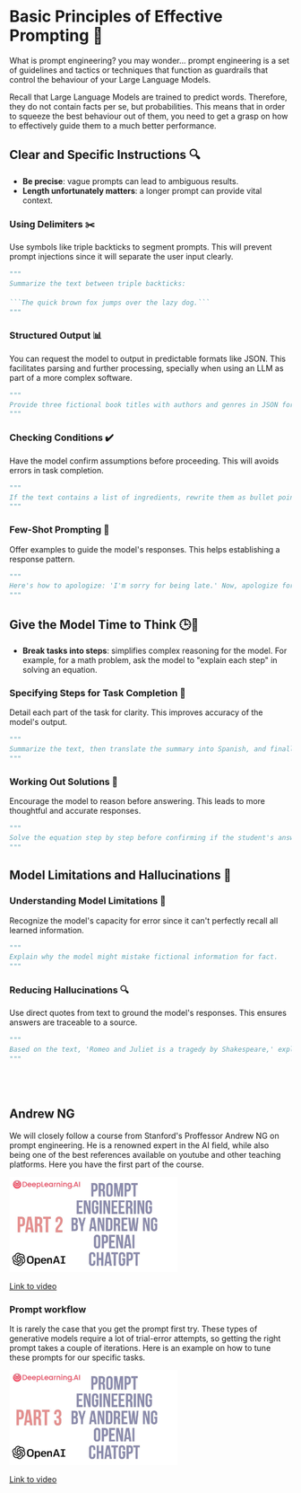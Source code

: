# Basic Principles of Effective Prompting 📝

What is prompt engineering? you may wonder... prompt engineering is a set of guidelines and tactics or techniques that function as guardrails that control the behaviour of your Large Language Models. 

Recall that Large Language Models are trained to predict words. Therefore, they do not contain facts per se, but probabilities. This means that in order to squeeze the best behaviour out of them, you need to get a grasp on how to effectively guide them to a much better performance.

## Clear and Specific Instructions 🔍
- **Be precise**: vague prompts can lead to ambiguous results.
- **Length unfortunately matters**: a longer prompt can provide vital context.
### Using Delimiters ✂️
Use symbols like triple backticks to segment prompts. This will prevent prompt injections since it will separate the user input clearly.
```python
"""
Summarize the text between triple backticks: 

```The quick brown fox jumps over the lazy dog.```
"""
```

### Structured Output 📊
You can request the model to output in predictable formats like JSON. This facilitates parsing and further processing, specially when using an LLM as part of a more complex software.
```python
"""
Provide three fictional book titles with authors and genres in JSON format.
"""
```

### Checking Conditions ✔️
Have the model confirm assumptions before proceeding. This will avoids errors in task completion.
```python
"""
If the text contains a list of ingredients, rewrite them as bullet points; otherwise, state 'No list present.'
"""
```
### Few-Shot Prompting 🎯
Offer examples to guide the model's responses. This helps establishing a response pattern.
```python
"""
Here's how to apologize: 'I'm sorry for being late.' Now, apologize for forgetting an anniversary.
"""
```

## Give the Model Time to Think 🕒🧠

- **Break tasks into steps**: simplifies complex reasoning for the model. For example, for a math problem, ask the model to "explain each step" in solving an equation.

### Specifying Steps for Task Completion 📝
Detail each part of the task for clarity. This improves accuracy of the model's output.
```python
"""
Summarize the text, then translate the summary into Spanish, and finally, identify the main verbs in the Spanish summary.
"""
```

### Working Out Solutions 🧩
Encourage the model to reason before answering. This leads to more thoughtful and accurate responses.
```python
"""
Solve the equation step by step before confirming if the student's answer of x=3 is correct.
"""
```

## Model Limitations and Hallucinations 🚧

### Understanding Model Limitations 🛑
Recognize the model's capacity for error since it can't perfectly recall all learned information.
```python
"""
Explain why the model might mistake fictional information for fact.
"""
```

### Reducing Hallucinations 🔍
Use direct quotes from text to ground the model's responses. This ensures answers are traceable to a source.
```python
"""
Based on the text, 'Romeo and Juliet is a tragedy by Shakespeare,' explain the theme of the play using direct quotes.
"""
```


<br>
<br>


## Andrew NG

We will closely follow a course from Stanford's Proffessor Andrew NG on prompt engineering. He is a renowned expert in the AI field, while also being one of the best references available on youtube and other teaching platforms. Here you have the first part of the course.

<img src="../images/Dme7TqCyIqshd.jpg" alt="" width="300" height="auto">

[Link to video](https://www.youtube.com/watch?v=Dme7TqCyIqs)


### Prompt workflow

It is rarely the case that you get the prompt first try. These types of generative models require a lot of trial-error attempts, so getting the right prompt takes a couple of iterations. Here is an example on how to tune these prompts for our specific tasks.

<img src="../images/GD3DCPeIaYUhd.jpg" alt="" width="300" height="auto">

[Link to video](https://www.youtube.com/watch?v=GD3DCPeIaYU)

